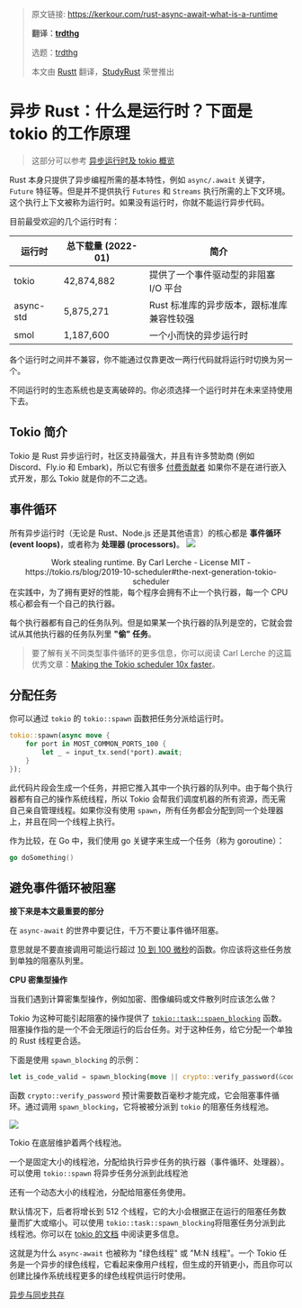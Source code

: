 > 原文链接: https://kerkour.com/rust-async-await-what-is-a-runtime
>
> **翻译：[trdthg](https://github.com/trdthg)**
>
> 选题：[trdthg](https://github.com/trdthg)
>
> 本文由 [Rustt](https://Rustt.org) 翻译，[StudyRust](https://studyrust.org) 荣誉推出

# 异步 Rust：什么是运行时？下面是 tokio 的工作原理

> 这部分可以参考
> [异步运行时及 tokio 概览](https://course.rs/async-rust/tokio/overview.html#tokio-%E6%A6%82%E8%A7%88)

Rust 本身只提供了异步编程所需的基本特性，例如 `async/.await` 关键字，`Future` 特征等。但是并不提供执行 `Futures` 和
`Streams` 执行所需的上下文环境。这个执行上下文被称为运行时。如果没有运行时，你就不能运行异步代码。

目前最受欢迎的几个运行时有：

| 运行时       | 总下载量 (2022-01) | 简介                      |
| --------- | -------------- | ----------------------- |
| tokio     | 42,874,882     | 提供了一个事件驱动型的非阻塞 I/O 平台   |
| async-std | 5,875,271      | Rust 标准库的异步版本，跟标准库兼容性较强 |
| smol      | 1,187,600      | 一个小而快的异步运行时             |

各个运行时之间并不兼容，你不能通过仅靠更改一两行代码就将运行时切换为另一个。

不同运行时的生态系统也是支离破碎的。你必须选择一个运行时并在未来坚持使用下去。

## Tokio 简介

Tokio 是 Rust 异步运行时，社区支持最强大，并且有许多赞助商 (例如 Discord、Fly.io 和 Embark)，所以它有很多
[付费贡献者](https://github.com/sponsors/tokio-rs#sponsors) 如果你不是在进行嵌入式开发，那么 Tokio
就是你的不二之选。

## 事件循环

所有异步运行时（无论是 Rust、Node.js 还是其他语言）的核心都是 **事件循环 (event loops)**，或者称为 **处理器
(processors)**。
![](https://kerkour.com/2022/rust-async-await-what-is-a-runtime/ch03_event_loop.png)

<div style="text-align:center;"> Work stealing runtime. By Carl Lerche - License MIT -
https://tokio.rs/blog/2019-10-scheduler#the-next-generation-tokio-scheduler
</div>
在实践中，为了拥有更好的性能，每个程序会拥有不止一个执行器，每一个 CPU 核心都会有一个自己的执行器。

每个执行器都有自己的任务队列。但是如果某一个执行器的队列是空的，它就会尝试从其他执行器的任务队列里 **"偷" 任务**。

> 要了解有关不同类型事件循环的更多信息，你可以阅读 Carl Lerche
> 的这篇优秀文章：[Making the Tokio scheduler 10x faster](https://tokio.rs/blog/2019-10-scheduler)。

## 分配任务

你可以通过 `tokio` 的 `tokio::spawn` 函数把任务分派给运行时。

```rs
tokio::spawn(async move {
    for port in MOST_COMMON_PORTS_100 {
        let _ = input_tx.send(*port).await;
    }
});
```

此代码片段会生成一个任务，并把它推入其中一个执行器的队列中。由于每个执行器都有自己的操作系统线程，所以 Tokio
会帮我们调度机器的所有资源，而无需自己亲自管理线程。如果你没有使用 `spawn`，所有任务都会分配到同一个处理器上，并且在同一个线程上执行。

作为比较，在 Go 中，我们使用 go 关键字来生成一个任务（称为 goroutine）：

```go
go doSomething()
```

## 避免事件循环被阻塞

**接下来是本文最重要的部分**

在 `async-await` 的世界中要记住，千万不要让事件循环阻塞。

意思就是不要直接调用可能运行超过
[10 到 100 微秒](https://ryhl.io/blog/async-what-is-blocking/)的函数。你应该将这些任务放到单独的阻塞队列里。

**CPU 密集型操作**

当我们遇到计算密集型操作，例如加密、图像编码或文件散列时应该怎么做？

Tokio 为这种可能引起阻塞的操作提供了
[`tokio::task::spaen_blocking`](https://docs.rs/tokio/latest/tokio/task/fn.spawn_blocking.html)
函数。阻塞操作指的是一个不会无限运行的后台任务。对于这种任务，给它分配一个单独的 Rust 线程更合适。

下面是使用 `spawn_blocking` 的示例：

```rs
let is_code_valid = spawn_blocking(move || crypto::verify_password(&code, &code_hash)).await?;
```

函数 `crypto::verify_password` 预计需要数百毫秒才能完成，它会阻塞事件循环。通过调用 `spawn_blocking`，它将被被分派到
`tokio` 的阻塞任务线程池。

![](https://kerkour.com/2022/rust-async-await-what-is-a-runtime/ch03_tokio_threadpools.png)

Tokio 在底层维护着两个线程池。

一个是固定大小的线程池，分配给执行异步任务的执行器（事件循环、处理器）。可以使用 `tokio::spawn` 将异步任务分派到此线程池

还有一个动态大小的线程池，分配给阻塞任务使用。

默认情况下，后者将增长到 512 个线程，它的大小会根据正在运行的阻塞任务数量而扩大或缩小。可以使用
`tokio::task::spawn_blocking`将阻塞任务分派到此线程池。你可以在
[tokio 的文档](https://docs.rs/tokio/latest/tokio/runtime/struct.Builder.html#method.max_blocking_threads)
中阅读更多信息。

这就是为什么 `async-await` 也被称为 "绿色线程" 或 "M:N 线程"。一个 Tokio
任务是一个异步的绿色线程，它看起来像用户线程，但生成的开销更小，而且你可以创建比操作系统线程更多的绿色线程供运行时使用。

[异步与同步共存](https://course.rs/async-rust/tokio/bridging-with-sync.html)

